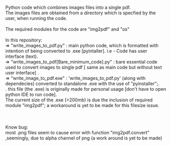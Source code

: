 Python code which combines images files into a single pdf. <br />
The images files are obtained from a directory which is specfied by the user, when running the code.<br />
<br />
The required modules for the code are "img2pdf" and "os"<br />
<br />
In this repository:<br />
=> "write_images_to_pdf.py" : main python code, which is formatted with intention of being converted to .exe [pyintaller]. i.e - Code has user interface (text).<br />
=> "write_images_to_pdf[Bare_minimum_code].py" :  bare essential code used to convert images to single pdf [ same as main code but without text user interface] .<br />
=> "write_image_to_pdf.exe" : 'write_images_to_pdf.py' (along with dependecies) converted to standalone .exe with the use of "pyinstaller";.<br />.  this file (the .exe) is originally made for personal usage [don't have to open python IDE to run code].<br /> 
                              The current size of the .exe (>200mb) is due the inclusion of required module "img2pdf"; a workaround is yet to be made for this filesize issue.<br />
<br />                             
<br />
Know bug:<br />
     most .png files seem to cause error with function "img2pdf.convert"<br />
     ,seemingly, due to alpha channel of png (a work around is yet to be made)<br />
<br />

